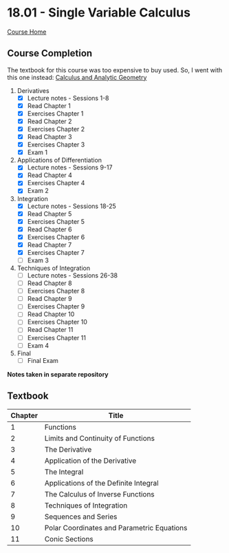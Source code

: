 # 18.01 - Single Variable Calculus

[Course Home](https://ocw.mit.edu/courses/mathematics/18-01-single-variable-calculus-fall-2006/)

## Course Completion
The textbook for this course was too expensive to buy used.
So, I went with this one instead: [Calculus and Analytic Geometry](https://isbnsearch.org/isbn/9780871503237)

1. Derivatives
   - [x] Lecture notes - Sessions 1-8
   - [x] Read Chapter 1
   - [x] Exercises Chapter 1
   - [x] Read Chapter 2
   - [x] Exercises Chapter 2
   - [x] Read Chapter 3
   - [x] Exercises Chapter 3
   - [x] Exam 1
2. Applications of Differentiation
   - [x] Lecture notes - Sessions 9-17
   - [x] Read Chapter 4
   - [x] Exercises Chapter 4
   - [x] Exam 2
3. Integration
   - [x] Lecture notes - Sessions 18-25
   - [x] Read Chapter 5
   - [x] Exercises Chapter 5
   - [x] Read Chapter 6
   - [x] Exercises Chapter 6
   - [x] Read Chapter 7
   - [x] Exercises Chapter 7
   - [ ] Exam 3
4. Techniques of Integration
   - [ ] Lecture notes - Sessions 26-38
   - [ ] Read Chapter 8
   - [ ] Exercises Chapter 8
   - [ ] Read Chapter 9
   - [ ] Exercises Chapter 9
   - [ ] Read Chapter 10
   - [ ] Exercises Chapter 10
   - [ ] Read Chapter 11
   - [ ] Exercises Chapter 11
   - [ ] Exam 4
5. Final
   - [ ] Final Exam

**Notes taken in separate repository**


## Textbook
| Chapter | Title                                      |
| ------- | ------------------------------------------ | 
| 1       | Functions                                  |
| 2       | Limits and Continuity of Functions         |
| 3       | The Derivative                             |
| 4       | Application of the Derivative              |
| 5       | The Integral                               |
| 6       | Applications of the Definite Integral      |
| 7       | The Calculus of Inverse Functions          |
| 8       | Techniques of Integration                  |
| 9       | Sequences and Series                       |
| 10      | Polar Coordinates and Parametric Equations |
| 11      | Conic Sections                             |
